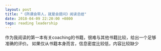 ```yaml
---
layout: post
title: "《所谓会带人，就是会提问》阅读总结"
date: 2018-04-09 22:20:00 +0800
tags: reading leadership
---
```


作为我阅读的第一本有关coaching的书籍，很难与其他书籍比较，给出一个足够准确的评价。
如果仅从书籍本身而言，信息密度比较低，内容比较缺少
